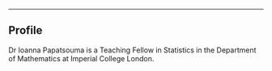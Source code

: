 ---
Profile
--

Dr Ioanna Papatsouma is a Teaching Fellow in Statistics in the Department of Mathematics at Imperial College London.
